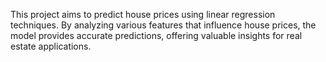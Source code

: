 

This project aims to predict house prices using linear regression techniques. By analyzing various features that influence house prices, the model provides accurate predictions, offering valuable insights for real estate applications.
